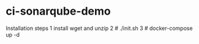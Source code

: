 # ci-sonarqube-demo
Installation steps
1 install wget and unzip
2 # ./init.sh
3 # docker-compose up -d
